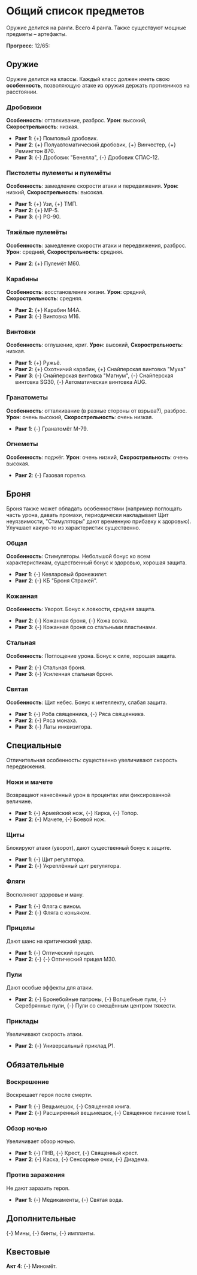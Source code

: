 # Общий список предметов
Оружие делится на ранги. Всего 4 ранга. Также существуют мощные предметы &ndash; артефакты.

**Прогресс**: 12/65:

## Оружие
Оружие делится на классы. Каждый класс должен иметь свою **особенность**, позволяющую атаке из оружия держать противников на расстоянии.

### Дробовики
**Особенность**: отталкивание, разброс. **Урон**: высокий, **Скорострельность**: низкая.

* **Ранг 1**: {+} Помповый дробовик.
* **Ранг 2**: {+} Полуавтоматический дробовик, {+} Винчестер, {+} Ремингтон 870.
* **Ранг 3**: {-} Дробовик "Бенелла", {-} Дробовик СПАС-12.

### Пистолеты пулеметы и пулемёты
**Особенность**: замедление скорости атаки и передвижения. **Урон**: низкий, **Скорострельность**: высокая.

* **Ранг 1**: {+} Узи, {+} ТМП.
* **Ранг 2**: {+} MP-5.
* **Ранг 3**: {-} PG-90.

### Тяжёлые пулемёты
**Особенность**: замедление скорости атаки и передвижения, разброс. **Урон**: средний, **Скорострельность**: средняя.

* **Ранг 2**: {+} Пулемёт M60.

### Карабины
**Особенность**: восстановление жизни. **Урон**: средний, **Скорострельность**: средняя.

* **Ранг 2**: {+} Карабин M4A.
* **Ранг 3**: {-} Винтовка M16.

### Винтовки 
**Особенность**: оглушение, крит. **Урон**: высокий, **Скорострельность**: низкая.

* **Ранг 1**: {+} Ружьё.
* **Ранг 2**: {+} Охотничий карабин, {+} Снайперская винтовка "Муха"
* **Ранг 3**: {-} Снайперская винтовка "Магнум", {-} Снайперская винтовка SG30, {-} Автоматическая винтовка AUG.

### Гранатометы
**Особенность**: отталкивание (в разные стороны от взрыва?), разброс. **Урон**: очень высокий, **Скорострельность**: очень низкая.

* **Ранг 1**: {-} Гранатомёт M-79.

### Огнеметы
**Особенность**: поджёг. **Урон**: очень низкий, **Скорострельность**: очень высокая.

* **Ранг 2**: {-} Газовая горелка.

## Броня 
Броня также может обладать особенностями (например поглощать часть урона, давать промахи, периодически накладывает Щит неуязвимости, "Стимуляторы" дают временную прибавку к здоровью). Улучшает какую-то из характеристик существенно.

### Общая
**Особенность**: Стимуляторы. Небольшой бонус ко всем характеристикам, существенный бонус к здоровью, хорошая защита.

* **Ранг 1**: {-} Кевларовый бронежилет.
* **Ранг 2**: {-} КБ "Броня Стражей".

### Кожанная 
**Особенность**: Уворот. Бонус к ловкости, средняя защита.

* **Ранг 2**: {-} Кожанная броня, {-} Кожа волка.
* **Ранг 3**: {-} Кожанная броня со стальными пластинами.

### Стальная 
**Особенность**: Поглощение урона. Бонус к силе, хорошая защита.

* **Ранг 2**: {-} Стальная броня.
* **Ранг 3**: {-} Усиленная стальная броня.

### Святая
**Особенность**: Щит небес. Бонус к интеллекту, слабая защита.

* **Ранг 1**: {-} Роба священника, {-} Ряса священника.
* **Ранг 2**: {-} Ряса монаха.
* **Ранг 3**: {-} Латы инквизитора.

## Специальные
Отличительная особенность: существенно увеличивают скорость передвижения.

### Ножи и мачете
Возвращают нанесённый урон в процентах или фиксированной величине.

* **Ранг 1**: {-} Армейский нож, {-} Кирка, {-} Топор.
* **Ранг 2**: {-} Мачете, {-} Боевой нож.

### Щиты
Блокируют атаки (уворот), дают существенный бонус к защите.

* **Ранг 1**: {-} Щит регулятора.
* **Ранг 2**: {-} Укреплённый щит регулятора.

### Фляги
Восполняют здоровье и ману.

* **Ранг 1**: {-} Фляга с вином.
* **Ранг 2**: {-} Фляга с коньяком.

### Прицелы 
Дают шанс на критический удар.

* **Ранг 1**: {-} Оптический прицел.
* **Ранг 2**: {-} {-} Оптический прицел M30.

### Пули
Дают особые эффекты для атаки.

* **Ранг 2**: {-} Бронебойные патроны, {-} Волшебные пули, {-} Серебрянные пули, {-} Пули со смещённым центром тяжести.

### Приклады
Увеличивают скорость атаки.

* **Ранг 2**: {-} Универсальный приклад Р1.

## Обязательные

### Воскрешение
Воскрешает героя после смерти.

* **Ранг 1**: {-} Вещьмешок, {-} Священная книга.
* **Ранг 2**: {-} Расширенный вещьмешок, {-} Священное писание том I.


### Обзор ночью
Увеличивает обзор ночью.

* **Ранг 1**: {-} ПНВ, {-} Крест, {-} Священный крест.
* **Ранг 2**: {-} Каска, {-} Сенсорные очки, {-} Диадема.

### Против заражения
Не дают заразить героя.

* **Ранг 1**: {-} Медикаменты, {-} Святая вода.

## Дополнительные
{-} Мины, {-} бинты, {-} импланты.

## Квестовые

**Акт 4**: {-} Миномёт.